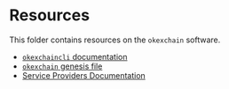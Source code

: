 <!--
order: false
parent:
  order: 5
-->

# Resources

This folder contains resources on the `okexchain` software.

- [`okexchaincli` documentation](./okexchaincli.md)
- [`okexchain` genesis file](./genesis.md)
- [Service Providers Documentation](./service-providers.md)

